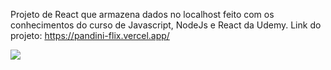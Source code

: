 Projeto de React que armazena dados no localhost feito com os conhecimentos do curso de Javascript, NodeJs e React da Udemy.
Link do projeto: https://pandini-flix.vercel.app/

<img src=![image](https://github.com/JPandini/PandiniFlix/assets/99928050/edbe8994-12e3-4019-970b-1aa4e3b19122)>
